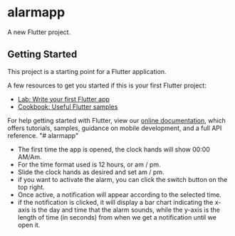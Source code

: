 # alarmapp

A new Flutter project.

## Getting Started

This project is a starting point for a Flutter application.

A few resources to get you started if this is your first Flutter project:

- [Lab: Write your first Flutter app](https://flutter.dev/docs/get-started/codelab)
- [Cookbook: Useful Flutter samples](https://flutter.dev/docs/cookbook)

For help getting started with Flutter, view our
[online documentation](https://flutter.dev/docs), which offers tutorials,
samples, guidance on mobile development, and a full API reference.
"# alarmapp"

- The first time the app is opened, the clock hands will show 00:00 AM/Am.
- For the time format used is 12 hours, or am / pm.
- Slide the clock hands as desired and set am / pm.
- if you want to activate the alarm, you can click the switch button on the top right.
- Once active, a notification will appear according to the selected time.
- if the notification is clicked, it will display a bar chart
  indicating the x-axis is the day and time that the alarm sounds,
  while the y-axis is the length of time (in seconds) from when we get a notification until we open it.